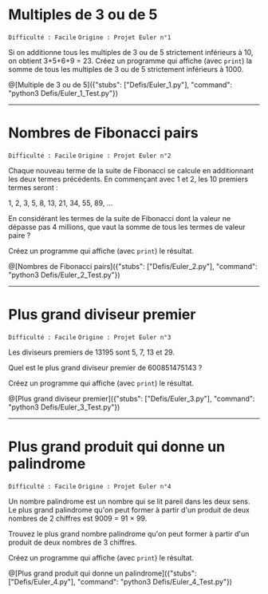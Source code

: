# Multiples de 3 ou de 5
`Difficulté : Facile`
`Origine : Projet Euler n°1`

Si on additionne tous les multiples de 3 ou de 5 strictement inférieurs à 10, on obtient 3+5+6+9 = 23.
Créez un programme qui affiche (avec `print`) la somme de tous les multiples de 3 ou de 5 strictement inférieurs à 1000.

@[Multiple de 3 ou de 5]({"stubs": ["Defis/Euler_1.py"], "command": "python3 Defis/Euler_1_Test.py"})

---

# Nombres de Fibonacci pairs

`Difficulté : Facile`
`Origine : Projet Euler n°2`

Chaque nouveau terme de la suite de Fibonacci se calcule en additionnant les deux termes précédents. En commençant avec 1 et 2, les 10 premiers termes seront :

1, 2, 3, 5, 8, 13, 21, 34, 55, 89, ...

En considérant les termes de la suite de Fibonacci dont la valeur ne dépasse pas 4 millions, que vaut la somme de tous les termes de valeur paire ?

Créez un programme qui affiche (avec `print`) le résultat.

@[Nombres de Fibonacci pairs]({"stubs": ["Defis/Euler_2.py"], "command": "python3 Defis/Euler_2_Test.py"})

---

# Plus grand diviseur premier

`Difficulté : Facile`
`Origine : Projet Euler n°3`

Les diviseurs premiers de 13195 sont 5, 7, 13 et 29.

Quel est le plus grand diviseur premier de 600851475143 ?

Créez un programme qui affiche (avec `print`) le résultat.

@[Plus grand diviseur premier]({"stubs": ["Defis/Euler_3.py"], "command": "python3 Defis/Euler_3_Test.py"})

---

# Plus grand produit qui donne un palindrome

`Difficulté : Facile`
`Origine : Projet Euler n°4`

Un nombre palindrome est un nombre qui se lit pareil dans les deux sens. Le plus grand palindrome qu'on peut former à partir d'un produit de deux nombres de 2 chiffres est 9009 = 91 × 99.

Trouvez le plus grand nombre palindrome qu'on peut former à partir d'un produit de deux nombres de 3 chiffres.

Créez un programme qui affiche (avec `print`) le résultat.

@[Plus grand produit qui donne un palindrome]({"stubs": ["Defis/Euler_4.py"], "command": "python3 Defis/Euler_4_Test.py"})

